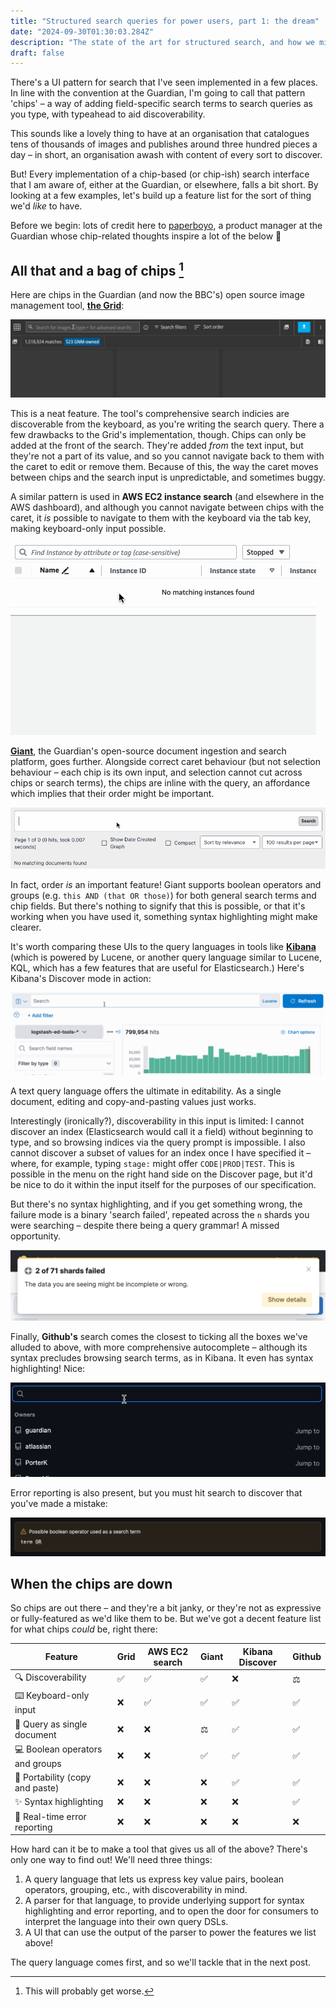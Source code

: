 ```yaml
---
title: "Structured search queries for power users, part 1: the dream"
date: "2024-09-30T01:30:03.284Z"
description: "The state of the art for structured search, and how we might do better"
draft: false
---
```


There's a UI pattern for search that I've seen implemented in a few places. In line with the convention at the Guardian, I'm going to call that pattern 'chips' – a way of adding field-specific search terms to search queries as you type, with typeahead to aid discoverability.

This sounds like a lovely thing to have at an organisation that catalogues tens of thousands of images and publishes around three hundred pieces a day – in short, an organisation awash with content of every sort to discover.

But! Every implementation of a chip-based (or chip-ish) search interface that I am aware of, either at the Guardian, or elsewhere, falls a bit short. By looking at a few examples, let's build up a feature list for the sort of thing we'd _like_ to have.

Before we begin: lots of credit here to [paperboyo](https://github.com/paperboyo), a product manager at the Guardian whose chip-related thoughts inspire a lot of the below 🍟

## All that and a bag of chips [^1]

Here are chips in the Guardian (and now the BBC's) open source image management tool, [**the Grid**](https://github.com/guardian/grid):

![grid-chips](grid-chips.gif)

This is a neat feature. The tool's comprehensive search indicies are discoverable from the keyboard, as you're writing the search query. There a few drawbacks to the Grid's implementation, though. Chips can only be added at the front of the search. They're added _from_ the text input, but they're not a part of its value, and so you cannot navigate back to them with the caret to edit or remove them. Because of this, the way the caret moves between chips and the search input is unpredictable, and sometimes buggy.

A similar pattern is used in **AWS EC2 instance search** (and elsewhere in the AWS dashboard), and although you cannot navigate between chips with the caret, it _is_ possible to navigate to them with the keyboard via the tab key, making keyboard-only input possible.

![aws-chips](aws-chips.gif)

[**Giant**](https://github.com/guardian/giant), the Guardian's open-source document ingestion and search platform, goes further. Alongside correct caret behaviour (but not selection behaviour – each chip is its own input, and selection cannot cut across chips or search terms), the chips are inline with the query, an affordance which implies that their order might be important.

![giant-chips](giant-chips.gif)

In fact, order _is_ an important feature! Giant supports boolean operators and groups (e.g. `this AND (that OR those)`) for both general search terms and chip fields. But there's nothing to signify that this is possible, or that it's working when you have used it, something syntax highlighting might make clearer.

It's worth comparing these UIs to the query languages in tools like [**Kibana**](https://www.elastic.co/kibana) (which is powered by Lucene, or another query language similar to Lucene, KQL, which has a few features that are useful for Elasticsearch.) Here's Kibana's Discover mode in action:

![elk-chips](elk-chips.gif)

A text query language offers the ultimate in editability. As a single document, editing and copy-and-pasting values just works.

Interestingly (ironically?), discoverability in this input is limited: I cannot discover an index (Elasticsearch would call it a field) without beginning to type, and so browsing indices via the query prompt is impossible. I also cannot discover a subset of values for an index once I have specified it – where, for example, typing `stage:` might offer `CODE|PROD|TEST`. This is possible in the menu on the right hand side on the Discover page, but it'd be nice to do it within the input itself for the purposes of our specification.

But there's no syntax highlighting, and if you get something wrong, the failure mode is a binary 'search failed', repeated across the `n` shards you were searching – despite there being a query grammar! A missed opportunity.

![But – _why_ did they fail? :(((](elk-fail.png)

Finally, **Github's** search comes the closest to ticking all the boxes we've alluded to above, with more comprehensive autocomplete – although its syntax precludes browsing search terms, as in Kibana. It even has syntax highlighting! Nice:

![github-chips](github-chips.gif)

Error reporting is also present, but you must hit search to discover that you've made a mistake:

![It'd be nice to see this as we typed.](github-error.png)

## When the chips are down

So chips are out there – and they're a bit janky, or they're not as expressive or fully-featured as we'd like them to be. But we've got a decent feature list for what chips _could_ be, right there:

|Feature|Grid|AWS EC2 search|Giant|Kibana Discover|Github|
|-|-|-|-|-|-|
|🔍 Discoverability|✅|✅|✅|❌|⚖️|
|⌨️ Keyboard-only input|❌|✅|✅|✅|✅|
|📄 Query as single document|❌|❌|⚖️|✅|✅|
|💻 Boolean operators and groups|❌|❌|✅|✅|✅|
|🧳 Portability (copy and paste)|❌|❌|❌|✅|✅|
|✨ Syntax highlighting|❌|❌|❌|❌|✅|
|🚨 Real-time error reporting|❌|❌|❌|❌|❌|


How hard can it be to make a tool that gives us all of the above? There's only one way to find out! We'll need three things:
1. A query language that lets us express key value pairs, boolean operators, grouping, etc., with discoverability in mind.
2. A parser for that language, to provide underlying support for syntax highlighting and error reporting, and to open the door for consumers to interpret the language into their own query DSLs.
3. A UI that can use the output of the parser to power the features we list above!

The query language comes first, and so we'll tackle that in the next post.

[^1]: This will probably get worse.
